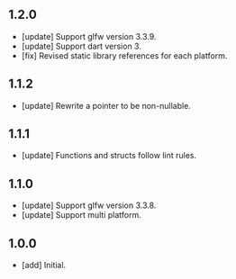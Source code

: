 ## 1.2.0
- [update] Support glfw version 3.3.9.
- [update] Support dart version 3.
- [fix] Revised static library references for each platform.

## 1.1.2
- [update] Rewrite a pointer to be non-nullable.

## 1.1.1
- [update] Functions and structs follow lint rules.

## 1.1.0
- [update] Support glfw version 3.3.8.
- [update] Support multi platform.

## 1.0.0

- [add] Initial.
